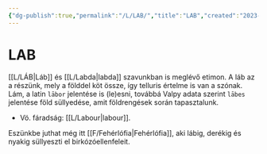 ```yaml
---
{"dg-publish":true,"permalink":"/L/LAB/","title":"LAB","created":"2023-11-28T09:22","updated":"2023-12-25T06:13"}
---
```



# LAB

[[L/LÁB\|Láb]] és [[L/Labda\|labda]] szavunkban is meglévő etimon. A láb az a részünk, mely a földdel köt össze, így telluris értelme is van a szónak. Lám, a latin `lābor` jelentése is (le)esni, továbbá Valpy adata szerint `lābes` jelentése föld süllyedése, amit földrengések során tapasztalunk.  
- Vö. fáradság: [[L/Labour\|labour]].  

Eszünkbe juthat még itt [[F/Fehérlófia\|Fehérlófia]], aki lábig, derékig és nyakig süllyeszti el birkózóellenfeleit.  